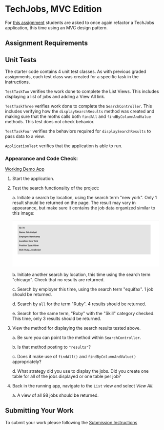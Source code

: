 # TechJobs, MVC Edition

For [this assignment](https://education.launchcode.org/java-web-development/assignments/tech-jobs-mvc.html) students are asked to once again refactor a TechJobs application, this time using an MVC 
design pattern.

## Assignment Requirements

## Unit Tests

The starter code contains 4 unit test classes.  As with previous graded assignments, each test class was created for a specific task in the instructions.

`TestTaskTwo` verifies the work done to complete the List Views.  This includes displaying a list of jobs and adding a View All link.

`TestTaskThree` verifies work done to complete the `SearchController`.  This includes verifying how the `displaySearchResults` method was created and making sure that the moths calls both `findAll` and `findByColumnAndValue` methods.  This test does not check behavior.

`TestTaskFour` verifies the behaviors required for `displaySearchResults` to pass data to a view.  

`ApplicationTest` verifies that the application is able to run.
 
### Appearance and Code Check:
 
[Working Demo App](https://lc-java-3-demo.herokuapp.com/)
 
1. Start the application.
1. Test the search functionality of the project:

    a. Initiate a search by location, using the search term "new york". Only 1 result should be returned on the page. The result may vary in appearance, but make sure it contains the job data organized similar to this image:

    ![Search result](searchByLocation.png "Search Result Sample")  

    b. Initiate another search by location, this time using the search term "chicago". Check that no results are returned.

    c. Search by employer this time, using the search term "equifax". 1 job should be returned.
    
    d. Search by `all` for the term "Ruby". 4 results should be returned.
    
    e. Search for the same term, "Ruby" with the "Skill" category checked. This time, only 3 results should be returned.

1. View the method for displaying the search results tested above.

    a. Be sure you can point to the method within `SearchController`.
    
    b. Is that method posting to `"results"`?
    
    c. Does it make use of `findAll()` and `findByColumnAndValue()` appropriately?
    
    d. What strategy did you use to display the jobs. Did you create one table for all of the jobs displayed or one table per job?
 
1. Back in the running app, navigate to the ``List`` view and select *View All*.

    a. A view of all 98 jobs should be returned.

## Submitting Your Work

To submit your work please following the [Submission Instructions](https://education.launchcode.org/java-web-development/assignments/hello-world.html#submitting-your-work)
